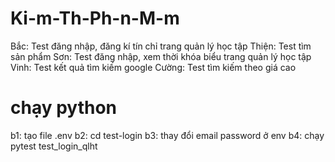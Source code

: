 # Ki-m-Th-Ph-n-M-m
Bắc: Test đăng nhập, đăng kí tín chỉ trang quản lý học tập
Thiện: Test tìm sản phẩm
Sơn: Test đăng nhập, xem thời khóa biểu trang quản lý học tập
Vinh: Test kết quả tìm kiếm google
Cường: Test tìm kiếm theo giá cao


# chạy python

b1: tạo file .env
b2: cd test-login
b3: thay đổi email password ở env
b4: chạy pytest test_login_qlht
